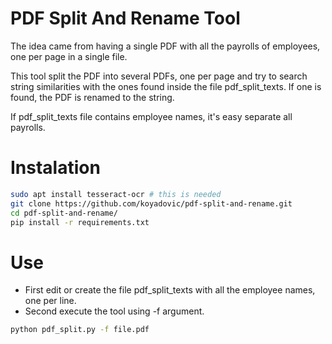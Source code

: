# PDF Split And Rename Tool
The idea came from having a single PDF with all the payrolls of employees, one per page in a single file.

This tool split the PDF into several PDFs, one per page and try to search string similarities with the ones found inside the file pdf_split_texts. If one is found, the PDF is renamed to the string.

If pdf_split_texts file contains employee names, it's easy separate all payrolls.

# Instalation
```bash
sudo apt install tesseract-ocr # this is needed
git clone https://github.com/koyadovic/pdf-split-and-rename.git
cd pdf-split-and-rename/
pip install -r requirements.txt
```

# Use
* First edit or create the file pdf_split_texts with all the employee names, one per line.
* Second execute the tool using -f argument.
```bash
python pdf_split.py -f file.pdf
```
